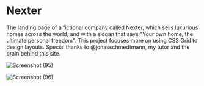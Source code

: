 # Nexter
The landing page of a fictional company called Nexter, which sells luxurious homes across the world, and with a slogan that says "Your own home, the ultimate personal freedom".
This project focuses more on using CSS Grid to design layouts. Special thanks to @jonasschmedtmann, my tutor and the brain behind this site. 

![Screenshot (95)](https://user-images.githubusercontent.com/109716271/227953713-370ad7c4-6214-4fe1-baa2-ab8c808f3c99.png)

![Screenshot (96)](https://user-images.githubusercontent.com/109716271/227953815-b1997dbf-16b9-4106-98f6-79e23b48152b.png)
